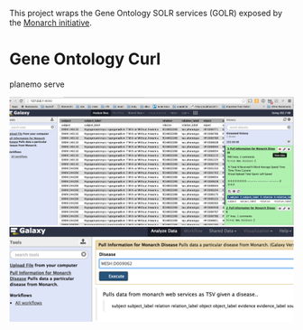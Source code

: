 

This project wraps the Gene Ontology SOLR services (GOLR) exposed by the [Monarch initiative](https://monarchinitiative.org). 

# Gene Ontology Curl

planemo serve

![Demo](demo.png)
![Arguments](arguments.png)

